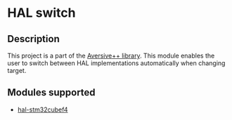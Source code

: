 # HAL switch

## Description

This project is a part of the [Aversive++ library](https://github.com/AversivePlusPlus/AversivePlusPlus).
This module enables the user to switch between HAL implementations automatically when changing target.

## Modules supported

 - [hal-stm32cubef4](https://github.com/AversivePlusPlus/hal-stm32cubef4)

